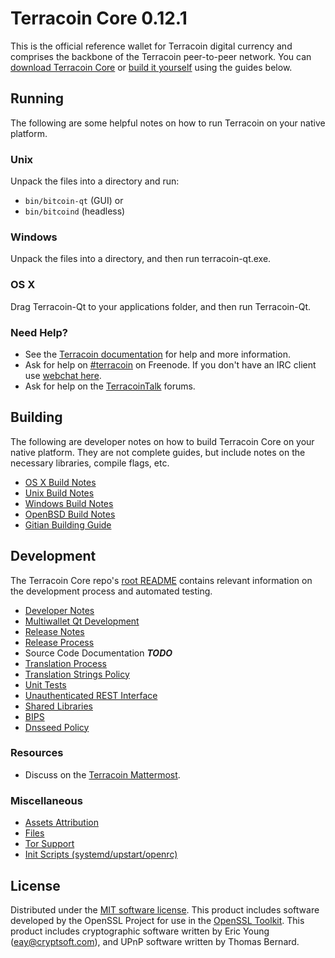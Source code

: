 Terracoin Core 0.12.1
=====================

This is the official reference wallet for Terracoin digital currency and comprises the backbone of the Terracoin peer-to-peer network. You can [download Terracoin Core](https://www.terracoin.io/downloads/) or [build it yourself](#building) using the guides below.

Running
---------------------
The following are some helpful notes on how to run Terracoin on your native platform.

### Unix

Unpack the files into a directory and run:

- `bin/bitcoin-qt` (GUI) or
- `bin/bitcoind` (headless)

### Windows

Unpack the files into a directory, and then run terracoin-qt.exe.

### OS X

Drag Terracoin-Qt to your applications folder, and then run Terracoin-Qt.

### Need Help?

* See the [Terracoin documentation](https://terracoin.atlassian.net/wiki/display/DOC)
for help and more information.
* Ask for help on [#terracoin](http://webchat.freenode.net?channels=terracoin) on Freenode. If you don't have an IRC client use [webchat here](http://webchat.freenode.net?channels=terracoin).
* Ask for help on the [TerracoinTalk](https://terracointalk.org/) forums.

Building
---------------------
The following are developer notes on how to build Terracoin Core on your native platform. They are not complete guides, but include notes on the necessary libraries, compile flags, etc.

- [OS X Build Notes](build-osx.md)
- [Unix Build Notes](build-unix.md)
- [Windows Build Notes](build-windows.md)
- [OpenBSD Build Notes](build-openbsd.md)
- [Gitian Building Guide](gitian-building.md)

Development
---------------------
The Terracoin Core repo's [root README](/README.md) contains relevant information on the development process and automated testing.

- [Developer Notes](developer-notes.md)
- [Multiwallet Qt Development](multiwallet-qt.md)
- [Release Notes](release-notes.md)
- [Release Process](release-process.md)
- Source Code Documentation ***TODO***
- [Translation Process](translation_process.md)
- [Translation Strings Policy](translation_strings_policy.md)
- [Unit Tests](unit-tests.md)
- [Unauthenticated REST Interface](REST-interface.md)
- [Shared Libraries](shared-libraries.md)
- [BIPS](bips.md)
- [Dnsseed Policy](dnsseed-policy.md)

### Resources
* Discuss on the [Terracoin Mattermost](https://mattermost.terracoin.io/).

### Miscellaneous
- [Assets Attribution](assets-attribution.md)
- [Files](files.md)
- [Tor Support](tor.md)
- [Init Scripts (systemd/upstart/openrc)](init.md)

License
---------------------
Distributed under the [MIT software license](http://www.opensource.org/licenses/mit-license.php).
This product includes software developed by the OpenSSL Project for use in the [OpenSSL Toolkit](https://www.openssl.org/). This product includes
cryptographic software written by Eric Young ([eay@cryptsoft.com](mailto:eay@cryptsoft.com)), and UPnP software written by Thomas Bernard.
